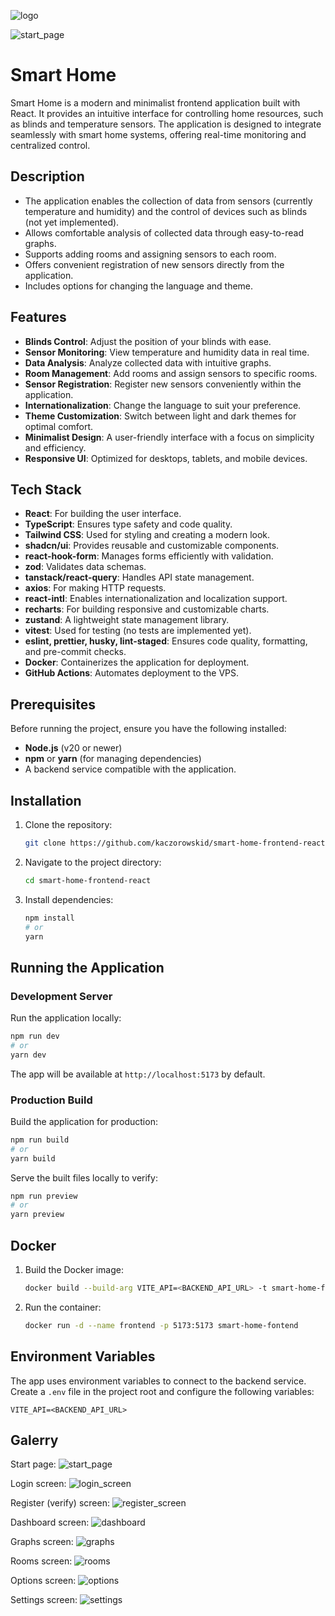 ![logo](https://github.com/user-attachments/assets/cb173f37-f937-4da2-b989-d094c1281e8a)

![start_page](https://github.com/user-attachments/assets/fe9701bd-a149-4ccc-a4d2-4dcc6aea2673)

# Smart Home

Smart Home is a modern and minimalist frontend application built with React. It provides an intuitive interface for controlling home resources, such as blinds and temperature sensors. The application is designed to integrate seamlessly with smart home systems, offering real-time monitoring and centralized control.

## Description

- The application enables the collection of data from sensors (currently temperature and humidity) and the control of devices such as blinds (not yet implemented).
- Allows comfortable analysis of collected data through easy-to-read graphs.
- Supports adding rooms and assigning sensors to each room.
- Offers convenient registration of new sensors directly from the application.
- Includes options for changing the language and theme.

## Features

- **Blinds Control**: Adjust the position of your blinds with ease.
- **Sensor Monitoring**: View temperature and humidity data in real time.
- **Data Analysis**: Analyze collected data with intuitive graphs.
- **Room Management**: Add rooms and assign sensors to specific rooms.
- **Sensor Registration**: Register new sensors conveniently within the application.
- **Internationalization**: Change the language to suit your preference.
- **Theme Customization**: Switch between light and dark themes for optimal comfort.
- **Minimalist Design**: A user-friendly interface with a focus on simplicity and efficiency.
- **Responsive UI**: Optimized for desktops, tablets, and mobile devices.

## Tech Stack

- **React**: For building the user interface.
- **TypeScript**: Ensures type safety and code quality.
- **Tailwind CSS**: Used for styling and creating a modern look.
- **shadcn/ui**: Provides reusable and customizable components.
- **react-hook-form**: Manages forms efficiently with validation.
- **zod**: Validates data schemas.
- **tanstack/react-query**: Handles API state management.
- **axios**: For making HTTP requests.
- **react-intl**: Enables internationalization and localization support.
- **recharts**: For building responsive and customizable charts.
- **zustand**: A lightweight state management library.
- **vitest**: Used for testing (no tests are implemented yet).
- **eslint, prettier, husky, lint-staged**: Ensures code quality, formatting, and pre-commit checks.
- **Docker**: Containerizes the application for deployment.
- **GitHub Actions**: Automates deployment to the VPS.

## Prerequisites

Before running the project, ensure you have the following installed:

- **Node.js** (v20 or newer)
- **npm** or **yarn** (for managing dependencies)
- A backend service compatible with the application.

## Installation

1. Clone the repository:
   ```bash
   git clone https://github.com/kaczorowskid/smart-home-frontend-react.git
   ```
2. Navigate to the project directory:
   ```bash
   cd smart-home-frontend-react
   ```
3. Install dependencies:
   ```bash
   npm install
   # or
   yarn
   ```

## Running the Application

### Development Server

Run the application locally:

```bash
npm run dev
# or
yarn dev
```

The app will be available at `http://localhost:5173` by default.

### Production Build

Build the application for production:

```bash
npm run build
# or
yarn build
```

Serve the built files locally to verify:

```bash
npm run preview
# or
yarn preview
```

## Docker

1. Build the Docker image:
   ```bash
   docker build --build-arg VITE_API=<BACKEND_API_URL> -t smart-home-frontend .
   ```
2. Run the container:
   ```bash
   docker run -d --name frontend -p 5173:5173 smart-home-fontend
   ```

## Environment Variables

The app uses environment variables to connect to the backend service. Create a `.env` file in the project root and configure the following variables:

```env
VITE_API=<BACKEND_API_URL>
```

## Galerry

Start page:
![start_page](https://github.com/user-attachments/assets/fe9701bd-a149-4ccc-a4d2-4dcc6aea2673)

Login screen:
![login_screen](https://github.com/user-attachments/assets/2c453ea4-ede5-4468-9438-c83107ad44fa)

Register (verify) screen:
![register_screen](https://github.com/user-attachments/assets/e808d973-8c50-49ad-abd6-d9fe4c1722c1)

Dashboard screen:
![dashboard](https://github.com/user-attachments/assets/ef38377b-c853-4967-8bee-0d864b095878)

Graphs screen:
![graphs](https://github.com/user-attachments/assets/034e7852-d5c9-4b8b-b5a4-8b92a432b474)

Rooms screen:
![rooms](https://github.com/user-attachments/assets/518c19fd-000d-4aba-b876-be11776e7c40)

Options screen:
![options](https://github.com/user-attachments/assets/6564d0e3-3f62-4a5c-8c5e-fd1d366acec4)

Settings screen:
![settings](https://github.com/user-attachments/assets/04974f97-a624-4a80-bb1a-c3da4b618170)
